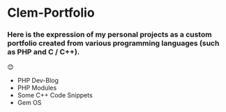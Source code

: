 # Clem-Portfolio
### Here is the expression of my personal projects as a custom portfolio created from various programming languages (such as PHP and C / C++).

:blush:


- PHP Dev-Blog
- PHP Modules
- Some C++ Code Snippets
- Gem OS
